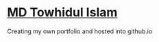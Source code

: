 # [MD Towhidul Islam](https://tuhin47.github.io/Portfolio/)
Creating my own portfolio and hosted into github.io
